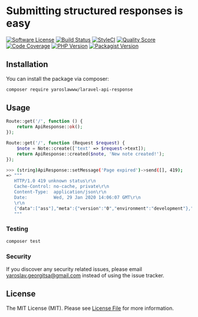 # Submitting structured responses is easy

[![Software License](https://img.shields.io/badge/license-MIT-brightgreen.svg?style=flat-square)](LICENSE.md)
[![Build Status](https://travis-ci.org/yaroslawww/laravel-api-response.svg?branch=master)](https://travis-ci.org/yaroslawww/laravel-api-response) 
[![StyleCI](https://github.styleci.io/repos/216011310/shield?branch=master&style=flat-square)](https://github.styleci.io/repos/216011310)
[![Quality Score](https://img.shields.io/scrutinizer/g/yaroslawww/laravel-api-response.svg?b=master)](https://scrutinizer-ci.com/g/yaroslawww/laravel-api-response/?branch=master)
[![Code Coverage](https://scrutinizer-ci.com/g/yaroslawww/laravel-api-response/badges/coverage.png?b=master)](https://scrutinizer-ci.com/g/yaroslawww/laravel-api-response/?branch=master)
[![PHP Version](https://img.shields.io/travis/php-v/yaroslawww/laravel-api-response.svg?style=flat-square)](https://packagist.org/packages/yaroslawww/laravel-api-response)
[![Packagist Version](https://img.shields.io/packagist/v/yaroslawww/laravel-api-response.svg)](https://packagist.org/packages/yaroslawww/laravel-api-response)

## Installation

You can install the package via composer:

```bash
composer require yaroslawww/laravel-api-response
```
## Usage

```php
Route::get('/', function () {
    return ApiResponse::ok();
});
```
```php
Route::get('/', function (Request $request) {
    $note = Note::create(['text' => $request->text]);
    return ApiResponse::created($note, 'New note created!');
});
```

```bash
>>> (string)ApiResponse::setMessage('Page expired')->send([], 419);
=> """
   HTTP/1.0 419 unknown status\r\n
   Cache-Control: no-cache, private\r\n
   Content-Type:  application/json\r\n
   Date:          Wed, 29 Jan 2020 14:06:07 GMT\r\n
   \r\n
   {"data":["ass"],"meta":{"version":"0","environment":"development"},"message":"Page expired"}
   """
```

### Testing

``` bash
composer test
```

### Security

If you discover any security related issues, please email yaroslav.georgitsa@gmail.com instead of using the issue tracker.

## License

The MIT License (MIT). Please see [License File](LICENSE.md) for more information.
